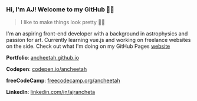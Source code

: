 ### Hi, I'm AJ! Welcome to my GitHub 👋🏽
>I like to make things look pretty 💖💕

I'm an aspiring front-end developer with a background in astrophysics and passion for art. Currently learning vue.js and working on freelance websites on the side. Check out what I'm doing on my GitHub Pages [website](https://ancheetah.github.io)



**Portfolio**: [ancheetah.github.io](https://ancheetah.github.io)

**Codepen**: [codepen.io/ancheetah](https://codepen.io/ancheetah)

**freeCodeCamp**: [freecodecamp.org/ancheetah](https://www.freecodecamp.org/ancheetah)

**LinkedIn**: [linkedin.com/in/ajrancheta](https://www.linkedin.com/in/ajrancheta/)

<!--
**ancheetah/ancheetah** is a ✨ _special_ ✨ repository because its `README.md` (this file) appears on your GitHub profile.

Here are some ideas to get you started:

- 🔭 I’m currently working on ...
- 🌱 I’m currently learning ...
- 👯 I’m looking to collaborate on ...
- 🤔 I’m looking for help with ...
- 💬 Ask me about ...
- 📫 How to reach me: ...
- 😄 Pronouns: ...
- ⚡ Fun fact: ...
-->
